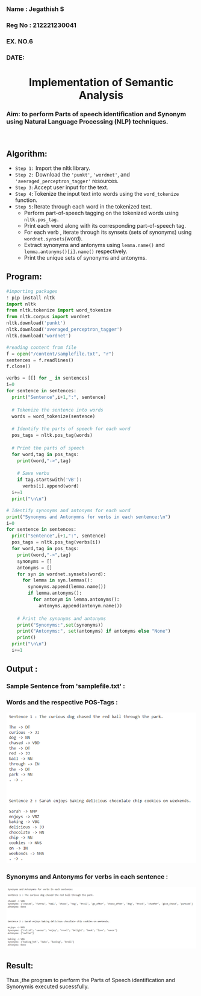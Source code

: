 <H3>Name : Jegathish S</H3>
<H3>Reg No : 212221230041</H3>
<H3>EX. NO.6</H3>
<H3>DATE: </H3>
<H1 ALIGN =CENTER>Implementation of Semantic Analysis</H1>
<H3>Aim: to perform Parts of speech identification and Synonym using Natural Language Processing (NLP) techniques. </H3> 
 <BR>

## Algorithm:
- `Step 1:` Import the nltk library.<br>
- `Step 2:` Download the `'punkt'`, `'wordnet'`, and `'averaged_perceptron_tagger'` resources.<br>
- `Step 3:`Accept user input for the text.<br>
- `Step 4:`Tokenize the input text into words using the `word_tokenize` function.<br>
- `Step 5:`Iterate through each word in the tokenized text.<br>
    -	Perform part-of-speech tagging on the tokenized words using `nltk.pos_tag.`<br>
    -	Print each word along with its corresponding part-of-speech tag.<br>
    -	For each verb , iterate through its synsets (sets of synonyms) using `wordnet.synsets`(word).<br>
    -	Extract synonyms and antonyms using `lemma.name()` and `lemma.antonyms()[i].name()` respectively.<br>
    -	Print the unique sets of synonyms and antonyms.
## Program:

```py
#importing packages
! pip install nltk
import nltk
from nltk.tokenize import word_tokenize
from nltk.corpus import wordnet
nltk.download('punkt')
nltk.download('averaged_perceptron_tagger')
nltk.download('wordnet')
```

```py
#reading content from file
f = open("/content/samplefile.txt", "r")
sentences = f.readlines()
f.close()
```

```py
verbs = [[] for _ in sentences]
i=0
for sentence in sentences:
  print("Sentence",i+1,":", sentence)

  # Tokenize the sentence into words
  words = word_tokenize(sentence)

  # Identify the parts of speech for each word
  pos_tags = nltk.pos_tag(words)

  # Print the parts of speech
  for word,tag in pos_tags:
    print(word,"->",tag)

    # Save verbs
    if tag.startswith('VB'):
      verbs[i].append(word)
  i+=1
  print("\n\n")
```

```py
# Identify synonyms and antonyms for each word
print("Synonyms and Antonymns for verbs in each sentence:\n")
i=0
for sentence in sentences:
  print("Sentence",i+1,":", sentence)
  pos_tags = nltk.pos_tag(verbs[i])
  for word,tag in pos_tags:
    print(word,"->",tag)
    synonyms = []
    antonyms = []
    for syn in wordnet.synsets(word):
      for lemma in syn.lemmas():
        synonyms.append(lemma.name())
        if lemma.antonyms():
          for antonym in lemma.antonyms():
            antonyms.append(antonym.name())

    # Print the synonyms and antonyms
    print("Synonyms:",set(synonyms))
    print("Antonyms:", set(antonyms) if antonyms else "None")
    print()
  print("\n\n")
  i+=1
```
## Output :
### Sample Sentence from 'samplefile.txt' :
### Words and the respective POS-Tags :
![](1.PNG)

### Synonyms and Antonyms for verbs in each sentence :
![](2.PNG)

## Result:
Thus ,the program to perform the Parts of Speech identification and Synonymis executed sucessfully.
